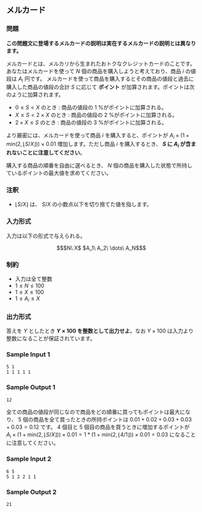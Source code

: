 


## メルカード

### 問題

**この問題文に登場するメルカードの説明は実在するメルカードの説明とは異なります。**

メルカードとは、メルカリから生まれたおトクなクレジットカードのことです。あなたはメルカードを使って $N$ 個の商品を購入しようと考えており、商品 $i$ の値段は $A_i$ 円です。
メルカードを使って商品を購入するとその商品の値段と過去に購入した商品の値段の合計 $S$ に応じて **ポイント** が加算されます。ポイントは次のように加算されます。

- $0 \leq S \lt X$ のとき : 商品の値段の $1$ %がポイントに加算される。
- $X \leq S \lt 2 \times X$ のとき : 商品の値段の $2$ %がポイントに加算される。
- $2 \times X \leq S$ のとき : 商品の値段の $3$ %がポイントに加算される。

より厳密には、メルカードを使って商品 $i$ を購入すると、ポイントが $A_i \times (1 + \text{min}(2, \lfloor S / X \rfloor)) \times 0.01$ 増加します。ただし商品 $i$ を購入するとき、 **$S$ に $A_i$ が含まれないことに注意してください**。

購入する商品の順番を自由に選べるとき、 $N$ 個の商品を購入した状態で所持しているポイントの最大値を求めてください。

### 注釈
- $\lfloor S / X \rfloor$ は、 $S / X$ の小数点以下を切り捨てた値を指します。

### 入力形式
入力は以下の形式で与えられる。

``` math
$N\ X$
$A_1\ A_2\ \dots\ A_N$
```

### 制約

- 入力は全て整数
- $1 \leq N \leq 100$
- $1 \leq X \leq 100$
- $1 \leq A_i \leq X$


### 出力形式

答えを $Y$ としたとき **$Y \times 100$ を整数として出力せよ**。なお $Y \times 100$ は入力より整数になることが保証されています。



### Sample Input 1
```
5 1
1 1 1 1 1
```



### Sample Output 1
```
12
```



全ての商品の値段が同じなので商品をどの順番に買ってもポイントは最大になり、 $5$ 個の商品を全て買ったときの所持ポイントは $0.01 + 0.02 + 0.03 + 0.03 + 0.03 = 0.12$ です。 $4$ 個目と $5$ 個目の商品を買うときに増加するポイントが $A_i \times (1 + \text{min}(2, \lfloor S / X \rfloor)) \times 0.01 = 1 * (1 + \text{min}(2, \lfloor 4 / 1 \rfloor)) \times 0.01 = 0.03$ になることに注意してください。





### Sample Input 2
```
6 5
5 1 2 2 1 1
```



### Sample Output 2
```
21
```








